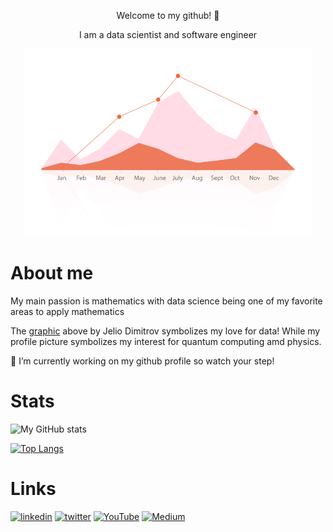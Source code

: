 
<p align="center"> Welcome to my github! 👋 </p>
<p align="center"> I am a data scientist and software engineer</p>

<p align="center">
  <img width="460" height="300" src="https://github.com/jdematos/jdematos/blob/main/Infographic.gif?raw=true">
</p>

# About me
My main passion is mathematics with data science being one of my favorite areas to apply mathematics

The [graphic](https://dribbble.com/shots/1215165-Infographic) above by Jelio Dimitrov symbolizes my love for data! While my profile picture symbolizes my interest for quantum computing amd physics. 

👷 I’m currently working on my github profile so watch your step!

# Stats
![My GitHub stats](https://github-readme-stats.vercel.app/api?username=jdematos&theme=flag-india&show_icons=true)

[![Top Langs](https://github-readme-stats.vercel.app/api/top-langs/?username=anuraghazra&layout=compact)](https://github.com/anuraghazra/github-readme-stats)

# Links
[<img src='https://cdn.worldvectorlogo.com/logos/linkedin-icon-2.svg' alt='linkedin' height='40'>](https://www.linkedin.com/in/jdematos/)  [<img src='https://iconape.com/wp-content/files/zb/110922/svg/twitter-3.svg' alt='twitter' height='40'>](https://twitter.com/jfdematos)  [<img src='https://cdn.worldvectorlogo.com/logos/youtube-icon.svg' alt='YouTube' height='40'>](https://www.youtube.com/channel/UCcfHS7m_B8D2LEhGh_fQKOA)  [<img src='https://user-images.githubusercontent.com/36708431/161360487-191c849c-fbcb-43a9-9269-90c2a674be20.png' alt='Medium' height='40'>](https://medium.com/@jdematos)  
